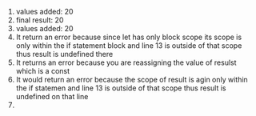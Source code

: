 1. values added: 20
2. final result: 20
3. values added: 20
4. It return an error because since let has only block scope its 
scope is only within the if statement block and line 13 is 
outside of that scope thus result is undefined there
5. It returns an error because you are reassigning the value
of resulst which is a const
6. It would return an error because the scope of result is agin
only within the if statemen and line 13 is outside of that scope
thus result is undefined on that line
7. 